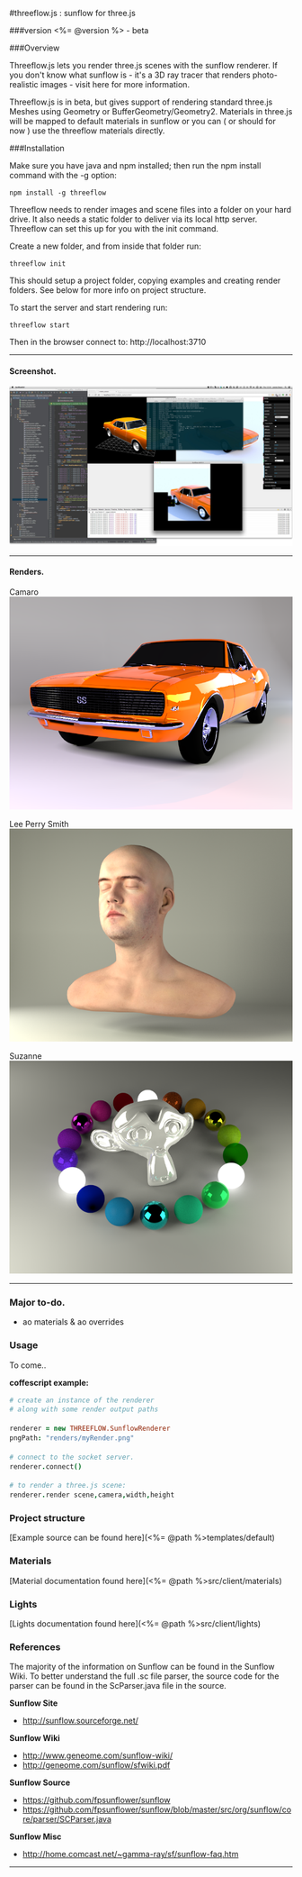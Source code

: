 
#threeflow.js : sunflow for three.js

###version <%= @version %> - beta

###Overview

Threeflow.js lets you render three.js scenes with the sunflow renderer.  If you don't know what sunflow is - it's a 3D ray tracer that renders photo-realistic images - visit here for more information.

Threeflow.js is in beta, but gives support of rendering standard three.js Meshes using Geometry or BufferGeometry/Geometry2.  Materials in three.js will be mapped to default materials in sunflow or you can ( or should for now ) use the threeflow materials directly.

###Installation

Make sure you have java and npm installed; then run the npm install command with the -g option:
```shell
npm install -g threeflow
```

Threeflow needs to render images and scene files into a folder on your hard drive. It also needs a static folder to deliver via its local http server. Threeflow can set this up for you with the init command.

Create a new folder, and from inside that folder run:
```shell
threeflow init
```
This should setup a project folder, copying examples and creating render folders. See below for more info on project structure.

To start the server and start rendering run:
```shell
threeflow start
```
Then in the browser connect to: http://localhost:3710

------------------------------------------------------------------------------
#### Screenshot.
![Screenshot](screenshot.jpg)

------------------------------------------------------------------------------
#### Renders.

Camaro
![Camaro](templates/default/deploy/renders/camaro.png)

Lee Perry Smith
![Lee Perry Smith](templates/default/deploy/renders/lee_perry_smith.png)

Suzanne
![Suzanne](templates/default/deploy/renders/suzanne.png)



------------------------------------------------------------------------------

### Major to-do.
+ ao materials & ao overrides

### Usage
To come..

**coffescript example:**
```coffee
# create an instance of the renderer
# along with some render output paths

renderer = new THREEFLOW.SunflowRenderer
pngPath: "renders/myRender.png"

# connect to the socket server.
renderer.connect()

# to render a three.js scene:
renderer.render scene,camera,width,height

```

### Project structure
[Example source can be found here](<%= @path %>templates/default)

### Materials
[Material documentation found here](<%= @path %>src/client/materials)

### Lights
[Lights documentation found here](<%= @path %>src/client/lights)

### References

The majority of the information on Sunflow can be found in the Sunflow Wiki.
To better understand the full .sc file parser, the source code for the parser can be
found in the ScParser.java file in the source.

**Sunflow Site**

+ http://sunflow.sourceforge.net/

**Sunflow Wiki**

+ http://www.geneome.com/sunflow-wiki/
+ http://geneome.com/sunflow/sfwiki.pdf

**Sunflow Source**

+ https://github.com/fpsunflower/sunflow
+ https://github.com/fpsunflower/sunflow/blob/master/src/org/sunflow/core/parser/SCParser.java

**Sunflow Misc**

+ http://home.comcast.net/~gamma-ray/sf/sunflow-faq.htm


------------------------------------------------------------------------------




















